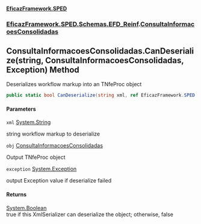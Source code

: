 #### [EficazFramework.SPED](EficazFrameworkSPED.md 'EficazFramework SPED')
### [EficazFramework.SPED.Schemas.EFD_Reinf](EficazFramework.SPED.Schemas.EFD_Reinf.md 'EficazFramework.SPED.Schemas.EFD_Reinf').[ConsultaInformacoesConsolidadas](EficazFramework.SPED.Schemas.EFD_Reinf/ConsultaInformacoesConsolidadas.md 'EficazFramework.SPED.Schemas.EFD_Reinf.ConsultaInformacoesConsolidadas')

## ConsultaInformacoesConsolidadas.CanDeserialize(string, ConsultaInformacoesConsolidadas, Exception) Method

Deserializes workflow markup into an TNfeProc object

```csharp
public static bool CanDeserialize(string xml, ref EficazFramework.SPED.Schemas.EFD_Reinf.ConsultaInformacoesConsolidadas obj, ref System.Exception exception);
```
#### Parameters

<a name='EficazFramework.SPED.Schemas.EFD_Reinf.ConsultaInformacoesConsolidadas.CanDeserialize(string,EficazFramework.SPED.Schemas.EFD_Reinf.ConsultaInformacoesConsolidadas,System.Exception).xml'></a>

`xml` [System.String](https://docs.microsoft.com/en-us/dotnet/api/System.String 'System.String')

string workflow markup to deserialize

<a name='EficazFramework.SPED.Schemas.EFD_Reinf.ConsultaInformacoesConsolidadas.CanDeserialize(string,EficazFramework.SPED.Schemas.EFD_Reinf.ConsultaInformacoesConsolidadas,System.Exception).obj'></a>

`obj` [ConsultaInformacoesConsolidadas](EficazFramework.SPED.Schemas.EFD_Reinf/ConsultaInformacoesConsolidadas.md 'EficazFramework.SPED.Schemas.EFD_Reinf.ConsultaInformacoesConsolidadas')

Output TNfeProc object

<a name='EficazFramework.SPED.Schemas.EFD_Reinf.ConsultaInformacoesConsolidadas.CanDeserialize(string,EficazFramework.SPED.Schemas.EFD_Reinf.ConsultaInformacoesConsolidadas,System.Exception).exception'></a>

`exception` [System.Exception](https://docs.microsoft.com/en-us/dotnet/api/System.Exception 'System.Exception')

output Exception value if deserialize failed

#### Returns
[System.Boolean](https://docs.microsoft.com/en-us/dotnet/api/System.Boolean 'System.Boolean')  
true if this XmlSerializer can deserialize the object; otherwise, false